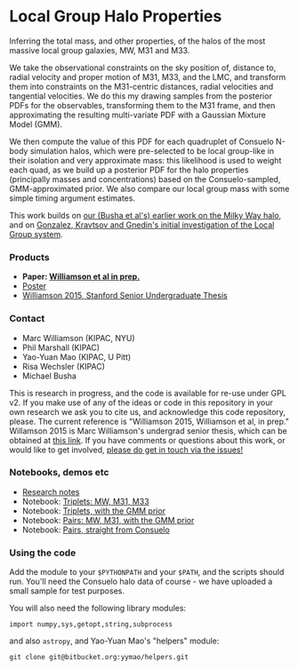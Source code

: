 # Local Group Halo Properties

Inferring the total mass, and other properties, of the halos of the most massive local group galaxies, MW, M31 and M33.

We take the observational constraints on the sky position of, distance to, radial velocity and proper motion of M31, M33, and the LMC, and transform them into constraints on the M31-centric distances, radial velocities and tangential velocities. We do this my drawing samples from the posterior PDFs for the observables, transforming them to the M31 frame, and then approximating the resulting multi-variate PDF with a Gaussian Mixture Model (GMM).

We then compute the value of this PDF for each quadruplet of Consuelo N-body simulation halos, which were pre-selected to be local group-like in their isolation and very approximate mass: this likelihood is used to weight each quad, as we build up a posterior PDF for the halo properties (principally masses and concentrations) based on the Consuelo-sampled, GMM-approximated prior. We also compare our local group mass with some simple timing argument estimates. 

This work builds on [our (Busha et al's) earlier work on the Milky Way halo](http://adsabs.harvard.edu/abs/2011ApJ...743...40B), and on [Gonzalez,  Kravtsov and Gnedin's initial investigation of the Local Group system](http://adsabs.harvard.edu/abs/2014ApJ...793...91G).

### Products

* **Paper: [Williamson et al in prep.](https://www.overleaf.com/read/sxjdrsbqfwqt)**
* [Poster](https://www.overleaf.com/read/bkwpxstxpqns)
* [Williamson 2015, Stanford Senior Undergraduate Thesis](https://www.overleaf.com/read/pxsmhcmkwdmh)

### Contact

* Marc Williamson (KIPAC, NYU)
* Phil Marshall (KIPAC)
* Yao-Yuan Mao (KIPAC, U Pitt)
* Risa Wechsler (KIPAC)
* Michael Busha

This is research in progress, and the code is available for re-use under GPL v2. If you make use of any of the ideas or code in this repository in your own research we ask you to cite us, and acknowledge this code repository, please. The current reference is "Williamson 2015, Williamson et al, in prep." Willamson 2015 is Marc Williamson's undergrad senior thesis, which can be obtained at [this link](https://www.overleaf.com/read/pxsmhcmkwdmh). If you have comments or questions about this work, or would like to get involved, [please do get in touch via the issues!](https://github.com/drphilmarshall/LocalGroupHaloProps/issues)


### Notebooks, demos etc

* [Research notes](http://nbviewer.ipython.org/github/drphilmarshall/LocalGroupHaloProps/blob/master/notes.ipynb)
* Notebook: [Triplets: MW, M31, M33](http://nbviewer.ipython.org/github/drphilmarshall/LocalGroupHaloProps/blob/master/triplets.ipynb)
* Notebook: [Triplets, with the GMM prior](http://nbviewer.ipython.org/github/drphilmarshall/LocalGroupHaloProps/blob/master/gmm_prior.ipynb)
* Notebook: [Pairs: MW, M31, with the GMM prior](http://nbviewer.ipython.org/github/drphilmarshall/LocalGroupHaloProps/blob/master/gmm_pair_prior.ipynb)
* Notebook: [Pairs, straight from Consuelo](http://nbviewer.ipython.org/github/drphilmarshall/LocalGroupHaloProps/blob/master/pairs.ipynb)


### Using the code

Add the module to your `$PYTHONPATH` and your `$PATH`, and the scripts should run. You'll need the Consuelo halo data of course - we have uploaded a small sample for test purposes.

You will also need the following library modules:

    import numpy,sys,getopt,string,subprocess

and also `astropy`, and Yao-Yuan Mao's "helpers" module:

    git clone git@bitbucket.org:yymao/helpers.git

